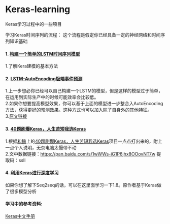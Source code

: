 # Keras-learning
Keras学习过程中的一些项目

学习Keras时间序列的流程：
这个流程是假定你已经具备一定的神经网络和时间序列知识基础

#### 1.  [构建一个简单的LSTM时间序列模型](https://github.com/kunkun1230/Keras-learning/tree/master/利用Keras搭建一个神经网络)  
1.了解Kera建模的基本方法

#### 2.  [LSTM-AutoEncoding极端事件预测](https://github.com/cerlymarco/MEDIUM_NoteBook/tree/master/Extreme_Event_Forecasting) 
1.上一步想必你已经可以自己构建一个LSTM的模型，但是这样的模型过于简单，在运用到实际生产中的时候可能效率会比较低。  
2.如果你想要提高模型效果，你可以基于上面的模型进一步整合入AutoEncoding方法，获得更好的预测效果。这种方式也可以加入除了自身外的其他特征。  
3.[原文链接](https://www.yanxishe.com/TextTranslation/1873)

#### 3.  [40题刷爆Keras，人生苦短我选Keras](https://github.com/kunkun1230/Keras-learning/blob/master/40题刷爆Keras，人生苦短我选Keras.ipynb)   
1.根据[和鲸](https://www.kesci.com)上的[40题刷爆Keras，人生苦短我选Keras](https://www.kesci.com/home/project/5e1c14582823a10036b474de)项目一点点打出来的，附上一点个人说明，无奈电脑太慢带不动  
2.文中数据链接：https://pan.baidu.com/s/1wWWs-iG1P6jhx8OOovNT7w 提取码：ssll

#### 4.  [利用Keras进行深度学习](https://github.com/erhwenkuo/deep-learning-with-keras-notebooks) 
如果你想了解下Seq2seq的话，可以在这里面学习一下1.8。原作者基于Keras做了很多模型分析



#### 学习中的参考资料:
[Keras中文手册](https://keras.io/zh/) 
